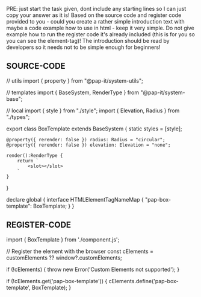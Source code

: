 PRE: just start the task given, dont include any starting lines so I can just copy your answer as it is!
 Based on the source code and register code provided to you - could you create a rather simple introduction text with maybe a code example how to use in html - keep it very simple. Do not give example how to run the register code it's already included (this is for you so you can see the element-tag)! The introduction should be read by developers so it needs not to be simple enough for beginners!

## SOURCE-CODE

// utils
import { property } from "@pap-it/system-utils";

// templates
import { BaseSystem, RenderType } from "@pap-it/system-base";

// local
import { style } from "./style";
import { Elevation, Radius } from "./types";

export class BoxTemplate extends BaseSystem {
    static styles = [style];

    @property({ rerender: false }) radius: Radius = "circular";
    @property({ rerender: false }) elevation: Elevation = "none";

    render():RenderType {
        return `
            <slot></slot>
        `
    }
}

declare global {
    interface HTMLElementTagNameMap {
        "pap-box-template": BoxTemplate;
    }
}

## REGISTER-CODE

import { BoxTemplate } from './component.js';

// Register the element with the browser
const cElements = customElements ?? window?.customElements;

if (!cElements) {
  throw new Error('Custom Elements not supported');
}

if (!cElements.get('pap-box-template')) {
  cElements.define('pap-box-template', BoxTemplate);
}
